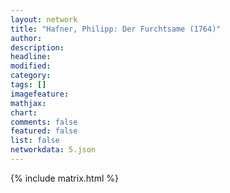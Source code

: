 ```yaml
---
layout: network
title: "Hafner, Philipp: Der Furchtsame (1764)"
author:
description:
headline:
modified:
category:
tags: []
imagefeature: 
mathjax: 
chart: 
comments: false
featured: false
list: false
networkdata: 5.json
---
```

{% include matrix.html %}
